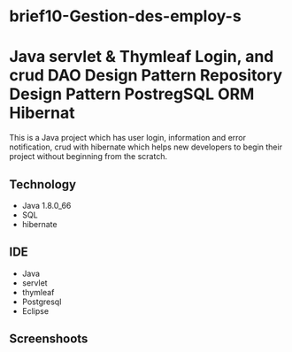 # brief10-Gestion-des-employ-s

<h1>Java servlet & Thymleaf
 Login,  and crud DAO Design Pattern Repository Design Pattern PostregSQL ORM  Hibernat </h1>
 <p>This is a Java  project which has user login, information and error notification, crud with hibernate which helps new developers to begin their project without beginning from the scratch.</p>


<h2>Technology</h2>
<ul>
<li>Java 1.8.0_66</li>
<li>SQL</li>
<li>hibernate</li>
</ul>


<h2>IDE</h2>

<ul>
<li>Java</li>
  <li>servlet</li>
    <li>thymleaf</li>
  <li>Postgresql</li>
  <li>Eclipse</li>
</ul>

<h2>Screenshoots</h2>




